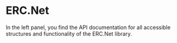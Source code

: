 # ERC.Net
In the left panel, you find the API documentation for all accessible structures and functionality of the ERC.Net library.
